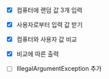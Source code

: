 - [x] 컴퓨터에 랜덤 값 3개 입력  

- [x] 사용자로부터 입력 값 받기  

- [x] 컴퓨터와 사용자 값 비교  

- [x] 비교에 따른 출력

- [ ] IllegalArgumentException 추가


